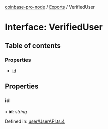 [coinbase-pro-node](../README.md) / [Exports](../modules.md) / VerifiedUser

# Interface: VerifiedUser

## Table of contents

### Properties

- [id](verifieduser.md#id)

## Properties

### id

• **id**: _string_

Defined in: [user/UserAPI.ts:4](https://github.com/bennycode/coinbase-pro-node/blob/baa73d4/src/user/UserAPI.ts#L4)
